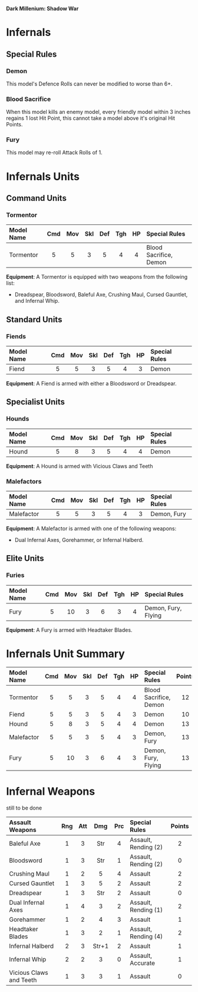 **Dark Millenium: Shadow War**

Infernals
=========

## Special Rules

### Demon

This model's Defence Rolls can never be modified to worse than 6+.

### Blood Sacrifice

When this model kills an enemy model, every friendly model within 3 inches regains 1 lost Hit Point, this cannot take a model above it's original Hit Points.

### Fury

This model may re-roll Attack Rolls of 1.

Infernals Units
===============

## Command Units

### Tormentor

| Model Name         | Cmd | Mov | Skl | Def | Tgh | HP  | Special Rules                    | 
| :----------------- | :-: | :-: | :-: | :-: | :-: | :-: | :------------------------------- |
| Tormentor          |  5  |  5  |  3  |  5  |  4  |  4  | Blood Sacrifice, Demon           |

**Equipment**: A Tormentor is equipped with two weapons from the following list:

- Dreadspear, Bloodsword, Baleful Axe, Crushing Maul, Cursed Gauntlet, and Infernal Whip.

## Standard Units

### Fiends

| Model Name         | Cmd | Mov | Skl | Def | Tgh | HP  | Special Rules                    |
| :----------------- | :-: | :-: | :-: | :-: | :-: | :-: | :------------------------------- |
| Fiend              |  5  |  5  |  3  |  5  |  4  |  3  | Demon                            |

**Equipment**: A Fiend is armed with either a Bloodsword or Dreadspear.

## Specialist Units

### Hounds

| Model Name         | Cmd | Mov | Skl | Def | Tgh | HP  | Special Rules                    | 
| :----------------- | :-: | :-: | :-: | :-: | :-: | :-: | :------------------------------- |
| Hound              |  5  |  8  |  3  |  5  |  4  |  4  | Demon                            |

**Equipment**: A Hound is armed with Vicious Claws and Teeth

### Malefactors

| Model Name         | Cmd | Mov | Skl | Def | Tgh | HP  | Special Rules                    | 
| :----------------- | :-: | :-: | :-: | :-: | :-: | :-: | :------------------------------- |
| Malefactor         |  5  |  5  |  3  |  5  |  4  |  3  | Demon, Fury                      |

**Equipment**: A Malefactor is armed with one of the following weapons:

- Dual Infernal Axes, Gorehammer, or Infernal Halberd.

## Elite Units

### Furies

| Model Name         | Cmd | Mov | Skl | Def | Tgh | HP  | Special Rules                    |
| :----------------- | :-: | :-: | :-: | :-: | :-: | :-: | :------------------------------- |
| Fury               |  5  | 10  |  3  |  6  |  3  |  4  | Demon, Fury, Flying              |

**Equipment**: A Fury is armed with Headtaker Blades.

Infernals Unit Summary
======================

| Model Name         | Cmd | Mov | Skl | Def | Tgh | HP  | Special Rules                    | Points |
| :----------------- | :-: | :-: | :-: | :-: | :-: | :-: | :------------------------------- | :----: |
| Tormentor          |  5  |  5  |  3  |  5  |  4  |  4  | Blood Sacrifice, Demon           | 12     |
| Fiend              |  5  |  5  |  3  |  5  |  4  |  3  | Demon                            | 10     |
| Hound              |  5  |  8  |  3  |  5  |  4  |  4  | Demon                            | 13     |
| Malefactor         |  5  |  5  |  3  |  5  |  4  |  3  | Demon, Fury                      | 13     |
| Fury               |  5  | 10  |  3  |  6  |  4  |  3  | Demon, Fury, Flying              | 13     |

Infernal Weapons
================

still to be done

| Assault Weapons                   | Rng | Att | Dmg | Prc | Special Rules                   | Points |
| :-------------------------------- | :-: | :-: | :-: | :-: | :------------------------------ | :----: |
| Baleful Axe                       | 1   | 3   | Str | 4   | Assault, Rending (2)            | 2      |
| Bloodsword                        | 1   | 3   | Str | 1   | Assault, Rending (2)            | 0      |
| Crushing Maul                     | 1   | 2   | 5   | 4   | Assault                         | 2      |
| Cursed Gauntlet                   | 1   | 3   | 5   | 2   | Assault                         | 2      |
| Dreadspear                        | 1   | 3   | Str | 2   | Assault                         | 0      |
| Dual Infernal Axes                | 1   | 4   | 3   | 2   | Assault, Rending (1)            | 2      |
| Gorehammer                        | 1   | 2   | 4   | 3   | Assault                         | 1      |
| Headtaker Blades                  | 1   | 3   | 2   | 1   | Assault, Rending (4)            | 2      |
| Infernal Halberd                  | 2   | 3   |Str+1| 2   | Assault                         | 1      |
| Infernal Whip                     | 2   | 2   | 3   | 0   | Assault, Accurate               | 1      |
| Vicious Claws and Teeth           | 1   | 3   | 3   | 1   | Assault                         | 0      |